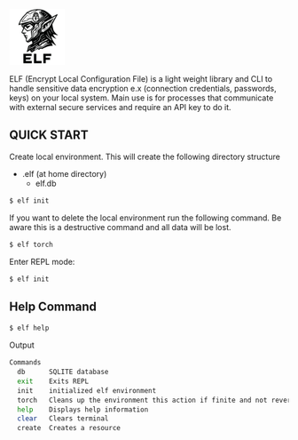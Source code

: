 <img src="./assets/elflogo.svg" width="100px"/>

ELF (Encrypt Local Configuration File) is a light weight library and CLI to handle sensitive data encryption e.x (connection credentials, passwords, keys) on your local system. Main use is for processes that communicate with external secure services and require an API key to do it.


## QUICK START

Create local environment. This will create the following directory structure

- .elf (at home directory)
  - elf.db

```sh
$ elf init
```


If you want to delete the local environment run the following command. Be aware this is a destructive command and all data will be lost.

```sh
$ elf torch
```


Enter REPL mode:

```sh 
$ elf init
```


## Help Command

```sh
$ elf help

```


Output
```sh
Commands
  db      SQLITE database
  exit    Exits REPL
  init    initialized elf environment
  torch   Cleans up the environment this action if finite and not reversible
  help    Displays help information
  clear   Clears terminal
  create  Creates a resource
```

